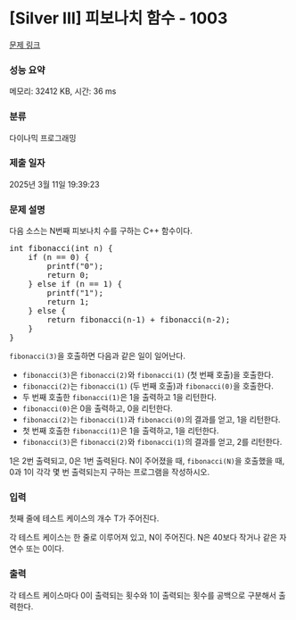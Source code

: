 # [Silver III] 피보나치 함수 - 1003 

[문제 링크](https://www.acmicpc.net/problem/1003) 

### 성능 요약

메모리: 32412 KB, 시간: 36 ms

### 분류

다이나믹 프로그래밍

### 제출 일자

2025년 3월 11일 19:39:23

### 문제 설명

<p style="user-select: auto !important;">다음 소스는 N번째 피보나치 수를 구하는 C++ 함수이다.</p>

<pre style="user-select: auto !important;">int fibonacci(int n) {
    if (n == 0) {
        printf("0");
        return 0;
    } else if (n == 1) {
        printf("1");
        return 1;
    } else {
        return fibonacci(n‐1) + fibonacci(n‐2);
    }
}
</pre>

<p style="user-select: auto !important;"><code style="user-select: auto !important;">fibonacci(3)</code>을 호출하면 다음과 같은 일이 일어난다.</p>

<ul style="user-select: auto !important;">
	<li style="user-select: auto !important;"><code style="user-select: auto !important;">fibonacci(3)</code>은 <code style="user-select: auto !important;">fibonacci(2)</code>와 <code style="user-select: auto !important;">fibonacci(1)</code> (첫 번째 호출)을 호출한다.</li>
	<li style="user-select: auto !important;"><code style="user-select: auto !important;">fibonacci(2)</code>는 <code style="user-select: auto !important;">fibonacci(1)</code> (두 번째 호출)과 <code style="user-select: auto !important;">fibonacci(0)</code>을 호출한다.</li>
	<li style="user-select: auto !important;">두 번째 호출한 <code style="user-select: auto !important;">fibonacci(1)</code>은 1을 출력하고 1을 리턴한다.</li>
	<li style="user-select: auto !important;"><code style="user-select: auto !important;">fibonacci(0)</code>은 0을 출력하고, 0을 리턴한다.</li>
	<li style="user-select: auto !important;"><code style="user-select: auto !important;">fibonacci(2)</code>는 <code style="user-select: auto !important;">fibonacci(1)</code>과 <code style="user-select: auto !important;">fibonacci(0)</code>의 결과를 얻고, 1을 리턴한다.</li>
	<li style="user-select: auto !important;">첫 번째 호출한 <code style="user-select: auto !important;">fibonacci(1)</code>은 1을 출력하고, 1을 리턴한다.</li>
	<li style="user-select: auto !important;"><code style="user-select: auto !important;">fibonacci(3)</code>은 <code style="user-select: auto !important;">fibonacci(2)</code>와 <code style="user-select: auto !important;">fibonacci(1)</code>의 결과를 얻고, 2를 리턴한다.</li>
</ul>

<p style="user-select: auto !important;">1은 2번 출력되고, 0은 1번 출력된다. N이 주어졌을 때, <code style="user-select: auto !important;">fibonacci(N)</code>을 호출했을 때, 0과 1이 각각 몇 번 출력되는지 구하는 프로그램을 작성하시오.</p>

### 입력 

 <p style="user-select: auto !important;">첫째 줄에 테스트 케이스의 개수 T가 주어진다.</p>

<p style="user-select: auto !important;">각 테스트 케이스는 한 줄로 이루어져 있고, N이 주어진다. N은 40보다 작거나 같은 자연수 또는 0이다.</p>

### 출력 

 <p style="user-select: auto !important;">각 테스트 케이스마다 0이 출력되는 횟수와 1이 출력되는 횟수를 공백으로 구분해서 출력한다.</p>

